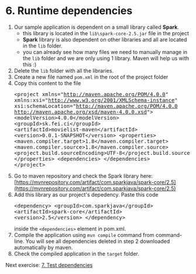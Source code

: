 # 6. Runtime dependencies
1. Our sample application is dependent on a small library called **Spark**.
	- this library is located in the `lib\spark-core-2.5.jar` file in the project
	- **Spark** library is also dependent on other libraries and all are located in the `lib` folder.
	- you can already see how many files we need to manually manage in the `lib` folder and we are only using 1 library. Maven will help us with this :)
2. Delete the `lib` folder with all the libraries.
3. Create a new file named `pom.xml` in the root of the project folder
4. Copy this content to the file <pre>&lt;project xmlns="http://maven.apache.org/POM/4.0.0" xmlns:xsi="http://www.w3.org/2001/XMLSchema-instance" xsi:schemaLocation="http://maven.apache.org/POM/4.0.0 http://maven.apache.org/xsd/maven-4.0.0.xsd"&gt;
		&lt;modelVersion&gt;4.0.0&lt;/modelVersion&gt;
		&lt;groupId&gt;sk.fei.ci&lt;/groupId&gt;
		&lt;artifactId&gt;movielist-maven&lt;/artifactId&gt;
		&lt;version&gt;0.0.1-SNAPSHOT&lt;/version&gt;
		&lt;properties&gt;
			&lt;maven.compiler.target&gt;1.8&lt;/maven.compiler.target&gt;
			&lt;maven.compiler.source&gt;1.8&lt;/maven.compiler.source&gt;
			&lt;project.build.sourceEncoding&gt;UTF-8&lt;/project.build.sourceEncoding&gt;
		&lt;/properties&gt;
		&lt;dependencies&gt;
		&lt;/dependencies&gt;
&lt;/project&gt;</pre>
5. Go to maven repository and check the Spark library here: [https://mvnrepository.com/artifact/com.sparkjava/spark-core/2.5](https://mvnrepository.com/artifact/com.sparkjava/spark-core/2.5)
6. Add this library as our project's depedency. Paste this code <pre>&lt;dependency&gt;
    	&lt;groupId&gt;com.sparkjava&lt;/groupId&gt;
    	&lt;artifactId&gt;spark-core&lt;/artifactId&gt;
   		&lt;version&gt;2.5&lt;/version&gt;
&lt;/dependency&gt;</pre> inside the `<dependencies>` element in pom.xml.
7. Compile the application using `mvn compile` command from command-line. You will see all dependencies deleted in step 2 downloaded automatically by maven.
8. Check the compiled application in the `target` folder.

Next exercise: [7. Test dependencies](https://github.com/jurajtoth/fei-buildtools-ci/tree/master/07.%20Test%20dependencies)